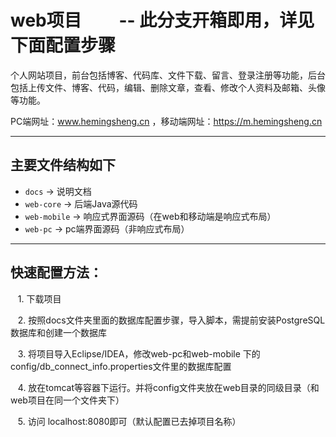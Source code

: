 # web项目         -- 此分支开箱即用，详见下面配置步骤

个人网站项目，前台包括博客、代码库、文件下载、留言、登录注册等功能，后台包括上传文件、博客、代码，编辑、删除文章，查看、修改个人资料及邮箱、头像等功能。

PC端网址：www.hemingsheng.cn ，移动端网址：https://m.hemingsheng.cn

------------

## 主要文件结构如下

- `docs` -> 说明文档
- `web-core` -> 后端Java源代码
- `web-mobile` -> 响应式界面源码（在web和移动端是响应式布局）
- `web-pc` -> pc端界面源码（非响应式布局）

------------

## 快速配置方法：

    1. 下载项目
    
    2. 按照docs文件夹里面的数据库配置步骤，导入脚本，需提前安装PostgreSQL数据库和创建一个数据库
    
    3. 将项目导入Eclipse/IDEA，修改web-pc和web-mobile 下的config/db_connect_info.properties文件里的数据库配置
    
    4. 放在tomcat等容器下运行。并将config文件夹放在web目录的同级目录（和web项目在同一个文件夹下）
    
    5. 访问 localhost:8080即可（默认配置已去掉项目名称）
